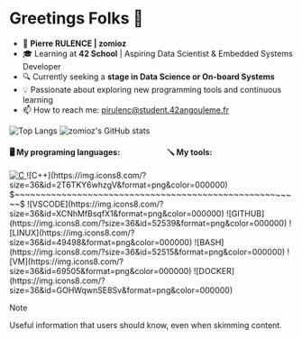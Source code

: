 # Greetings Folks 👋
- 👨 **Pierre RULENCE | zomioz**
- 🎓 Learning at **42 School** | Aspiring Data Scientist & Embedded Systems Developer
- 🔍 Currently seeking a **stage in Data Science or On-board Systems**
- 💡 Passionate about exploring new programming tools and continuous learning
- 📫 How to reach me: pirulenc@student.42angouleme.fr

![Top Langs](https://github-readme-stats.vercel.app/api/top-langs/?username=zomioz&layout=donut&theme=tokyonight) ![zomioz's GitHub stats](https://github-readme-stats.vercel.app/api?username=zomioz&show_icons=true&theme=tokyonight)


#### 🖥️ My programing languages: $~~~~~~~~~~~~~~~~~~~~~~~$ 🪛 My tools:

<a href="https://en.wikipedia.org/wiki/C_(programming_language">
  <img src="https://img.icons8.com/?size=36&id=teULeYjvuR4y&format=png&color=000000" alt="C">
</a>
![C++](https://img.icons8.com/?size=36&id=2T6TKY6whzgV&format=png&color=000000)
$~~~~~~~~~~~~~~~~~~~~~~~~~~~~~~~~~~~~~~~~~~~~~~~~~~~~~~~$ 
![VSCODE](https://img.icons8.com/?size=36&id=XCNhMfBsqfX1&format=png&color=000000) 
![GITHUB](https://img.icons8.com/?size=36&id=52539&format=png&color=000000)
![LINUX](https://img.icons8.com/?size=36&id=49498&format=png&color=000000)
![BASH](https://img.icons8.com/?size=36&id=52515&format=png&color=000000)
![VM](https://img.icons8.com/?size=36&id=69505&format=png&color=000000)
![DOCKER](https://img.icons8.com/?size=36&id=GOHWqwnSE8Sv&format=png&color=000000)


> [!NOTE]
> Useful information that users should know, even when skimming content.
<!--
**zomioz/zomioz** is a ✨ _special_ ✨ repository because its `README.md` (this file) appears on your GitHub profile.

Here are some ideas to get you started:

- 🔭 I’m currently working on ...
- 🌱 I’m currently learning ...
- 👯 I’m looking to collaborate on ...
- 🤔 I’m looking for help with ...
- 💬 Ask me about ...
- 📫 How to reach me: ...
- 😄 Pronouns: ...
- ⚡ Fun fact: ...
-->
